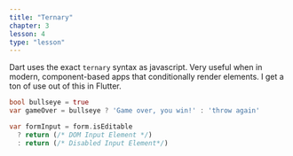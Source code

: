 ```yaml
---
title: "Ternary"
chapter: 3
lesson: 4
type: "lesson"
---
```


Dart uses the exact `ternary` syntax as javascript. Very useful when in modern, component-based apps that conditionally render elements. I get a ton of use out of this in Flutter.

```dart 
bool bullseye = true
var gameOver = bullseye ? 'Game over, you win!' : 'throw again'
```

```dart
var formInput = form.isEditable 
  ? return (/* DOM Input Element */)
  : return (/* Disabled Input Element*/) 
```